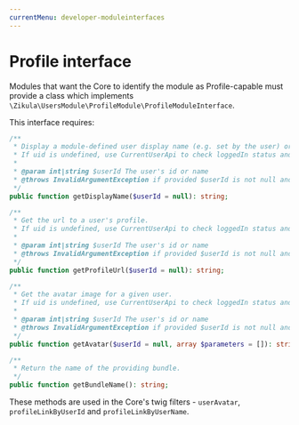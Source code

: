 ```yaml
---
currentMenu: developer-moduleinterfaces
---
```

# Profile interface

Modules that want the Core to identify the module as Profile-capable must provide a class which implements
`\Zikula\UsersModule\ProfileModule\ProfileModuleInterface`.

This interface requires:

```php
/**
 * Display a module-defined user display name (e.g. set by the user) or display the uname as defined by the UserModule
 * If uid is undefined, use CurrentUserApi to check loggedIn status and obtain and use the current user's uid
 *
 * @param int|string $userId The user's id or name
 * @throws InvalidArgumentException if provided $userId is not null and invalid
 */
public function getDisplayName($userId = null): string;

/**
 * Get the url to a user's profile.
 * If uid is undefined, use CurrentUserApi to check loggedIn status and obtain and use the current user's uid
 *
 * @param int|string $userId The user's id or name
 * @throws InvalidArgumentException if provided $userId is not null and invalid
 */
public function getProfileUrl($userId = null): string;

/**
 * Get the avatar image for a given user.
 * If uid is undefined, use CurrentUserApi to check loggedIn status and obtain and use the current user's uid
 *
 * @param int|string $userId The user's id or name
 * @throws InvalidArgumentException if provided $userId is not null and invalid
 */
public function getAvatar($userId = null, array $parameters = []): string;

/**
 * Return the name of the providing bundle.
 */
public function getBundleName(): string;
```

These methods are used in the Core's twig filters - `userAvatar`, `profileLinkByUserId` and `profileLinkByUserName`.
